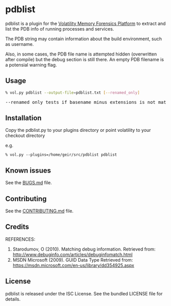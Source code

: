 pdblist
=========

pdblist is a plugin for the [Volatility Memory Forensics Platform](http://www.volatilityfoundation.org/) to extract and list the PDB info of running processes and services.

The PDB string may contain information about the build environment, such as username.

Also, in some cases, the PDB file name is attempted hidden (overwritten after
compile) but the debug section is still there. An empty PDB filename is a
potensial warning flag.

## Usage

```bash
% vol.py pdblist --output-file=pdblist.txt [--renamed_only]
```

<pre>
--renamed_only tests if basename minus extensions is not matching on lowercase. If they are different the plugin will output.
</pre>


## Installation

Copy the pdblist.py to your plugins directory or point volatility to your checkout directory

e.g.

`% vol.py --plugins=/home/geir/src/pdblist pdblist`

## Known issues

See the [BUGS.md](BUGS.md) file.

## Contributing

See the [CONTRIBUTING.md](CONTRIBUTING.md) file.

## Credits

REFERENCES:
1. Starodumov, O (2010). Matching debug information.
   Retrieved from:
     http://www.debuginfo.com/articles/debuginfomatch.html
2. MSDN Microsoft (2009). GUID Data Type
   Retrieved from:
     https://msdn.microsoft.com/en-us/library/dd354925.aspx

## License

pdblist is released under the ISC License. See the bundled LICENSE file for
details.

